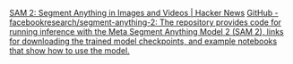 
[SAM 2: Segment Anything in Images and Videos | Hacker News](https://news.ycombinator.com/item?id=41104523)
[GitHub - facebookresearch/segment-anything-2: The repository provides code for running inference with the Meta Segment Anything Model 2 (SAM 2), links for downloading the trained model checkpoints, and example notebooks that show how to use the model.](https://github.com/facebookresearch/segment-anything-2)
